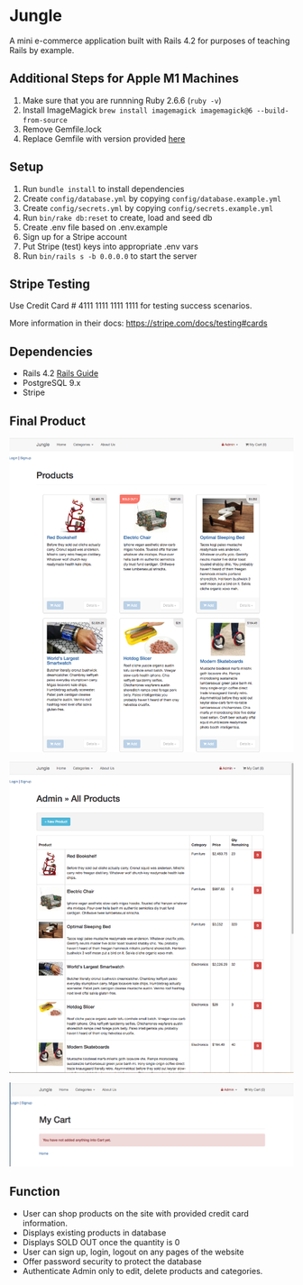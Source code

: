 # Jungle

A mini e-commerce application built with Rails 4.2 for purposes of teaching Rails by example.

## Additional Steps for Apple M1 Machines

1. Make sure that you are runnning Ruby 2.6.6 (`ruby -v`)
1. Install ImageMagick `brew install imagemagick imagemagick@6 --build-from-source`
2. Remove Gemfile.lock
3. Replace Gemfile with version provided [here](https://gist.githubusercontent.com/FrancisBourgouin/831795ae12c4704687a0c2496d91a727/raw/ce8e2104f725f43e56650d404169c7b11c33a5c5/Gemfile)

## Setup

1. Run `bundle install` to install dependencies
2. Create `config/database.yml` by copying `config/database.example.yml`
3. Create `config/secrets.yml` by copying `config/secrets.example.yml`
4. Run `bin/rake db:reset` to create, load and seed db
5. Create .env file based on .env.example
6. Sign up for a Stripe account
7. Put Stripe (test) keys into appropriate .env vars
8. Run `bin/rails s -b 0.0.0.0` to start the server

## Stripe Testing

Use Credit Card # 4111 1111 1111 1111 for testing success scenarios.

More information in their docs: <https://stripe.com/docs/testing#cards>

## Dependencies

* Rails 4.2 [Rails Guide](http://guides.rubyonrails.org/v4.2/)
* PostgreSQL 9.x
* Stripe

## Final Product

!["screenshot of home page overview"](https://github.com/maggiezhao11/jungle-rails/blob/master/docs/home_overview.png)

!["screenshot of admin products page"](https://github.com/maggiezhao11/jungle-rails/blob/master/docs/admin_products_page.png)

!["screenshot of empty cart page"](https://github.com/maggiezhao11/jungle-rails/blob/master/docs/empty_cart_page.png)


## Function
- User can shop products on the site with provided credit card information.
- Displays existing products in database
- Displays SOLD OUT once the quantity is 0
- User can sign up, login, logout on any pages of the website
- Offer password security to protect the database
- Authenticate Admin only to edit, delete products and categories.
